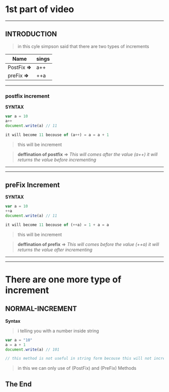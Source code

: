 # **1st part of video**

---
## INTRODUCTION
> in this cyle simpson said that there are two types of increments

|Name |sings
|-----|------|
|PostFix  **=>** | a++|
|preFix **=>** | ++a


---
### postfix increment


**SYNTAX**
```javascript
var a = 10
a++
document.write(a) // 11

it will become 11 becouse of (a++) = a = a + 1
```
> this will be increment

> **deffination of postfix**  => *This will comes after the value (a++) it will returns the value before incrementing*

---
---
## preFix Increment

**SYNTAX**


```javascript
var a = 10
++a
document.write(a) // 11

it will become 11 becouse of (++a) = 1 + a = a
```
> this will be increment

> **deffination of prefix**  => *This will comes before the value (++a) it will returns the value after incrementing*

---
---

# There are one more type of increment

## NORMAL-INCREMENT

**Syntax**

> i telling you with a number inside string

```javascript
var a = "10"
a = a + 1
document.write(a) // 101

// this method is not useful in string form becouse this will not increase the number this will concat the values
```
> in this we can only use of (PostFix) and (PreFix) Methods

## The End